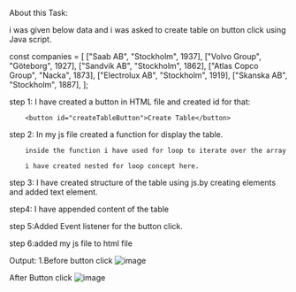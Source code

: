 About this Task:

i was given below data and i was asked to create table on button click using Java script.

const companies = [
    ["Saab AB", "Stockholm", 1937],
    ["Volvo Group", "Göteborg", 1927],
    ["Sandvik AB", "Stockholm", 1862],
    ["Atlas Copco Group", "Nacka", 1873],
    ["Electrolux AB", "Stockholm", 1919],
    ["Skanska AB", "Stockholm", 1887],
];

step 1: I have created a button in HTML file and created id for that:

        <button id="createTableButton">Create Table</button>
        
step 2: In my js file created a function for display the table.

        inside the function i have used for loop to iterate over the array

        i have created nested for loop concept here.
step 3: I have created structure of the table using js.by creating elements and added text element.

step4: I have appended content of the table

step 5:Added Event listener for the button click.

step 6:added my js file to html file

Output:
1.Before button click
![image](https://github.com/myusername86/EventListener_js_task/assets/149319685/e13251a6-0738-4321-a6da-0f3aaca80c2f)

After Button click
![image](https://github.com/myusername86/EventListener_js_task/assets/149319685/1e49f81f-8129-42b5-be16-2eb912800895)

